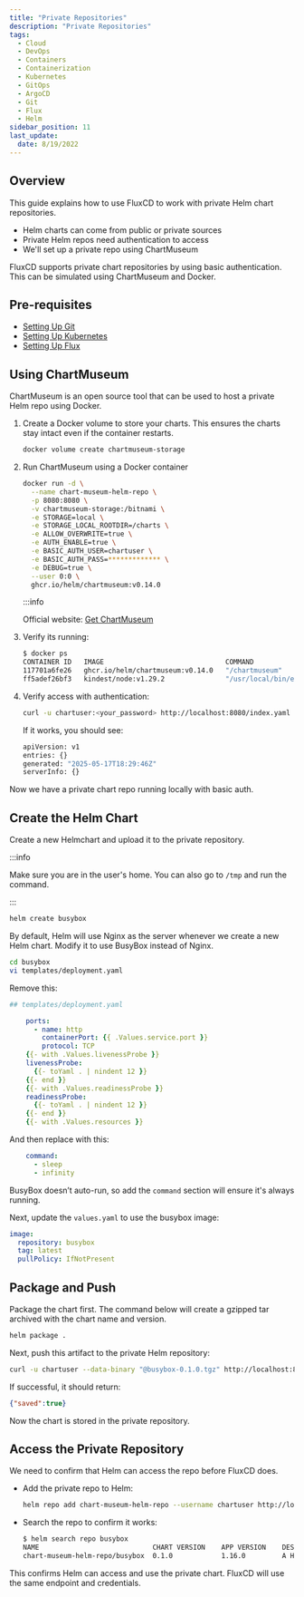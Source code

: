 ```yaml
---
title: "Private Repositories"
description: "Private Repositories"
tags:
  - Cloud
  - DevOps
  - Containers
  - Containerization
  - Kubernetes
  - GitOps
  - ArgoCD
  - Git
  - Flux
  - Helm
sidebar_position: 11
last_update:
  date: 8/19/2022
---
```


## Overview

This guide explains how to use FluxCD to work with private Helm chart repositories.

- Helm charts can come from public or private sources
- Private Helm repos need authentication to access
- We'll set up a private repo using ChartMuseum

FluxCD supports private chart repositories by using basic authentication. This can be simulated using ChartMuseum and Docker.

## Pre-requisites 

- [Setting Up Git](/docs/015-Containerization/044-GitOps/016-Setting-Up-Git.md)
- [Setting Up Kubernetes](/docs/015-Containerization/044-GitOps/017-Setting-Up-Kubernetes.md)
- [Setting Up Flux](/docs/015-Containerization/046-Flux/015-Setting-Up-Flux.md)


## Using ChartMuseum

ChartMuseum is an open source tool that can be used to host a private Helm repo using Docker.

1. Create a Docker volume to store your charts. This ensures the charts stay intact even if the container restarts.

    ```bash
    docker volume create chartmuseum-storage
    ```

2. Run ChartMuseum using a Docker container

    ```bash
    docker run -d \
      --name chart-museum-helm-repo \
      -p 8080:8080 \
      -v chartmuseum-storage:/bitnami \
      -e STORAGE=local \
      -e STORAGE_LOCAL_ROOTDIR=/charts \
      -e ALLOW_OVERWRITE=true \
      -e AUTH_ENABLE=true \
      -e BASIC_AUTH_USER=chartuser \
      -e BASIC_AUTH_PASS=************* \
      -e DEBUG=true \
      --user 0:0 \
      ghcr.io/helm/chartmuseum:v0.14.0
    ```

    :::info 

    Official website: [Get ChartMuseum](https://chartmuseum.com/)

3. Verify its running:

    ```bash
    $ docker ps
    CONTAINER ID   IMAGE                              COMMAND                  CREATED          STATUS          PORTS                                                                 NAMES
    117701a6fe26   ghcr.io/helm/chartmuseum:v0.14.0   "/chartmuseum"           27 seconds ago   Up 26 seconds   0.0.0.0:8080->8080/tcp                                                chart-museum-helm-repo
    ff5adef26bf3   kindest/node:v1.29.2               "/usr/local/bin/entr…"   28 hours ago     Up 28 hours     0.0.0.0:80->80/tcp, 0.0.0.0:443->443/tcp, 127.0.0.1:33783->6443/tcp   kind-control-plane 
    ```

4. Verify access with authentication:

    ```bash
    curl -u chartuser:<your_password> http://localhost:8080/index.yaml
    ```

    If it works, you should see:

    ```bash
    apiVersion: v1
    entries: {}
    generated: "2025-05-17T18:29:46Z"
    serverInfo: {} 
    ```


Now we have a private chart repo running locally with basic auth.

## Create the Helm Chart

Create a new Helmchart and upload it to the private repository.

:::info 

Make sure you are in the user's home. You can also go to `/tmp` and run the command.

:::

```bash
helm create busybox 
```

By default, Helm will use Nginx as the server whenever we create a new Helm chart. Modify it to use BusyBox instead of Nginx.

```bash
cd busybox 
vi templates/deployment.yaml
```

Remove this:

```yaml
## templates/deployment.yaml

    ports:
      - name: http
        containerPort: {{ .Values.service.port }}
        protocol: TCP
    {{- with .Values.livenessProbe }}
    livenessProbe:
      {{- toYaml . | nindent 12 }}
    {{- end }}
    {{- with .Values.readinessProbe }}
    readinessProbe:
      {{- toYaml . | nindent 12 }}
    {{- end }}
    {{- with .Values.resources }} 
```

And then replace with this:

```yaml
    command:
      - sleep
      - infinity
```

BusyBox doesn’t auto-run, so add the `command` section will ensure it's always running.

Next, update the `values.yaml` to use the busybox image:

```yaml
image:
  repository: busybox
  tag: latest
  pullPolicy: IfNotPresent
```

## Package and Push

Package the chart first. The command below will create a gzipped tar archived with the chart name and version.

```bash
helm package .
```

Next, push this artifact to the private Helm repository:

```bash
curl -u chartuser --data-binary "@busybox-0.1.0.tgz" http://localhost:8080/api/charts
```

If successful, it should return:

```json
{"saved":true}
```

Now the chart is stored in the private repository.

## Access the Private Repository

We need to confirm that Helm can access the repo before FluxCD does.

- Add the private repo to Helm:

    ```bash
    helm repo add chart-museum-helm-repo --username chartuser http://localhost:8080
    ```

- Search the repo to confirm it works:

    ```bash
    $ helm search repo busybox
    NAME                            CHART VERSION    APP VERSION    DESCRIPTION
    chart-museum-helm-repo/busybox  0.1.0            1.16.0         A Helm chart for Kubernetes
    ```

This confirms Helm can access and use the private chart. FluxCD will use the same endpoint and credentials.
